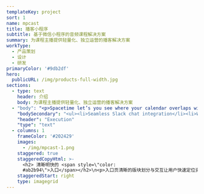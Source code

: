 ```yaml
---
templateKey: project
sort: 1
name: mpcast
title: 播客小程序
subtitle: 基于微信小程序的音频课程解决方案
summary: 为课程主播提供轻量化、独立运营的播客解决方案
workType:
  - 产品策划
  - 设计
  - 研发
primaryColor: '#9db2df'
hero:
  publicURL: /img/products-full-width.jpg
sections:
  - type: text
    header: 介绍
    body: 为课程主播提供轻量化、独立运营的播客解决方案
  - "body": "<p>Spacetime let’s you see where your calendar overlaps with everyone on your remote team, without ever leaving Slack.</p>\n<p>As a remote worker, you’re used to seeing your teammates in two places: Slack and team meetings. But when multiple time zones are involved, getting people together (at the right time) isn’t always easy. With Spacetime, you can see the time, location, and weather for every member of your remote team, without ever leaving your workspace.</p>\n"
    "bodySecondary": "<ul><li>Seamless Slack chat integration</li><li>Work hours visual editor</li></ul>"
    "header": "Execution"
    "type": "text" 
  - columns: 1
    frameColor: '#202429'
    images:
      - /img/mpcast-1.png
    staggered: true
    staggeredCopyHtml: >-
      <h2> 清晰明快的 <span style=\"color:
      #ab2b94\">入口</span></h2>\n<p>入口页清晰的版块划分与交互让用户快速定位资源</p>
    staggeredStart: right
    type: imagegrid
---
```


